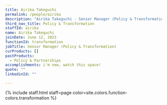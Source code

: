 ```yaml
---
title: Airika Takeguchi
permalink: /people/airika
description: "Airika Takeguchi - Senior Manager (Policy & Transformation)"
third_nav_title: Policy & Transformation
staffId: airika
name: Airika Takeguchi
joinDate: June 12, 2023
functionId: transformation
jobTitle: Senior Manager (Policy & Transformation)
curProducts: []
pastProducts:
  - Policy & Partnerships
accomplishments: i'm new, watch this space!
quote: ""
linkedinId: ""

---
```


{% include staff.html staff=page color=site.colors.function-colors.transformation %}
